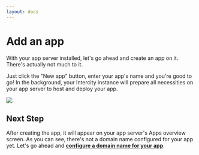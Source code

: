 ```yaml
---
layout: docs
---
```


<h1 class="m-t-0">Add an app</h1>

With your app server installed, let's go ahead and create an app on it. There's actually not much to it.

Just click the "New app" button, enter your app's name and you're good to go! In the background, your Intercity instance will prepare all necessities on your app server to host and deploy your app.

<img src="/images/docs-added-app@2x.png" class="img-responsive">

## Next Step

After creating the app, it will appear on your app server's Apps overview screen. As you can see, there's not a domain name configured for your app yet. Let's go ahead and **[configure a domain name for your app](/docs/configure-domain-name.html)**.

